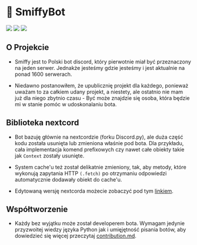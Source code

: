 
# 🤖 SmiffyBot
![](https://img.shields.io/github/commit-activity/w/SmiffyBot/SmiffyBot?style=for-the-badge)
![](https://img.shields.io/github/languages/top/SmiffyBot/SmiffyBot?style=for-the-badge)
![](https://img.shields.io/github/license/SmiffyBot/SmiffyBot?style=for-the-badge&color=%233776ab)

## O Projekcie
- Smiffy jest to Polski bot discord, który pierwotnie miał być przeznaczony na jeden serwer.
Jednakże jesteśmy gdzie jesteśmy i jest aktualnie na ponad 1600 serwerach.

- Niedawno postanowiłem, że upublicznię projekt dla każdego, ponieważ uważam to za całkiem udany projekt, a niestety, ale ostatnio nie mam już dla niego zbytnio czasu - Być może znajdzie się osoba, która będzie mi w stanie pomóc w udoskonalaniu bota.


## Biblioteka nextcord
- Bot bazuję głównie na nextcordzie (forku Discord.py), ale duża część kodu została usunięta lub zmieniona właśnie pod bota. Dla przykładu, cała implementacja komend prefixowych czy nawet całe obiekty takie jak `Context` zostały usunięte.

- System cache'u też został delikatnie zmieniony, tak, aby metody, które wykonują zapytania HTTP `(.fetch)` po otrzymaniu odpowiedzi automatycznie dodawały obiekt do cache'u.

- Edytowaną wersję nextcorda możecie zobaczyć pod tym [linkiem](https://github.com/SmiffyBot/nextcord/tree/Smiffy).

## Współtworzenie
- Każdy bez wyjątku może został developerem bota. Wymagam jedynie przyzwoitej wiedzy języka Python jak i umięjętność pisania botów, aby dowiedzieć się więcej przeczytaj [contribution.md]().
